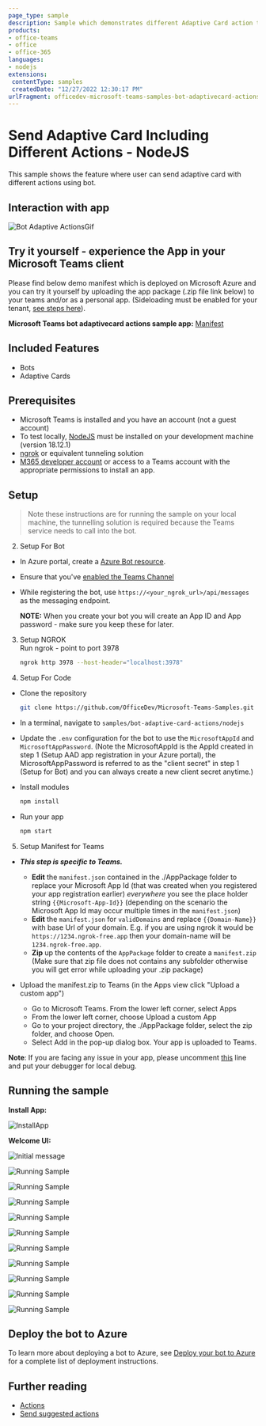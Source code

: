 ```yaml
---
page_type: sample
description: Sample which demonstrates different Adaptive Card action types using bot.
products:
- office-teams
- office
- office-365
languages:
- nodejs
extensions:
 contentType: samples
 createdDate: "12/27/2022 12:30:17 PM"
urlFragment: officedev-microsoft-teams-samples-bot-adaptivecard-actions-nodejs
---
```

# Send Adaptive Card Including Different Actions - NodeJS

This sample shows the feature where user can send adaptive card with different actions using bot.

## Interaction with app

![Bot Adaptive ActionsGif](Images/AdaptiveCardActions.gif)

## Try it yourself - experience the App in your Microsoft Teams client
Please find below demo manifest which is deployed on Microsoft Azure and you can try it yourself by uploading the app package (.zip file link below) to your teams and/or as a personal app. (Sideloading must be enabled for your tenant, [see steps here](https://docs.microsoft.com/microsoftteams/platform/concepts/build-and-test/prepare-your-o365-tenant#enable-custom-teams-apps-and-turn-on-custom-app-uploading)).

**Microsoft Teams bot adaptivecard actions sample app:** [Manifest](/samples/bot-adaptive-card-actions/csharp/demo-manifest/bot-adaptivecard-actions.zip)

## Included Features
* Bots
* Adaptive Cards

## Prerequisites

-  Microsoft Teams is installed and you have an account (not a guest account)
-  To test locally, [NodeJS](https://nodejs.org/en/download/) must be installed on your development machine (version 18.12.1)
-  [ngrok](https://ngrok.com/) or equivalent tunneling solution
-  [M365 developer account](https://docs.microsoft.com/en-us/microsoftteams/platform/concepts/build-and-test/prepare-your-o365-tenant) or access to a Teams account with the 
   appropriate permissions to install an app.

## Setup

> Note these instructions are for running the sample on your local machine, the tunnelling solution is required because
> the Teams service needs to call into the bot.

2. Setup For Bot
- In Azure portal, create a [Azure Bot resource](https://docs.microsoft.com/en-us/azure/bot-service/bot-builder-authentication?view=azure-bot-service-4.0&tabs=csharp%2Caadv2).
- Ensure that you've [enabled the Teams Channel](https://docs.microsoft.com/en-us/azure/bot-service/channel-connect-teams?view=azure-bot-service-4.0)
- While registering the bot, use `https://<your_ngrok_url>/api/messages` as the messaging endpoint.

	**NOTE:** When you create your bot you will create an App ID and App password - make sure you keep these for later.

3. Setup NGROK  
Run ngrok - point to port 3978

    ```bash
    ngrok http 3978 --host-header="localhost:3978"
    ```

4. Setup For Code  
  - Clone the repository

    ```bash
    git clone https://github.com/OfficeDev/Microsoft-Teams-Samples.git
    ```

  - In a terminal, navigate to `samples/bot-adaptive-card-actions/nodejs`

  - Update the `.env` configuration for the bot to use the `MicrosoftAppId` and `MicrosoftAppPassword`. (Note the MicrosoftAppId is the AppId created in step 1 (Setup AAD app registration in your Azure portal), the MicrosoftAppPassword is referred to as the "client secret" in step 1 (Setup for Bot) and you can always create a new client secret anytime.)


  - Install modules

    ```bash
    npm install
    ```

  - Run your app

    ```bash
    npm start
    ```

5. Setup Manifest for Teams
- __*This step is specific to Teams.*__
    - **Edit** the `manifest.json` contained in the ./AppPackage folder to replace your Microsoft App Id (that was created when you registered your app registration earlier) *everywhere* you see the place holder string `{{Microsoft-App-Id}}` (depending on the scenario the Microsoft App Id may occur multiple times in the `manifest.json`)
    - **Edit** the `manifest.json` for `validDomains` and replace `{{Domain-Name}}` with base Url of your domain. E.g. if you are using ngrok it would be `https://1234.ngrok-free.app` then your domain-name will be `1234.ngrok-free.app`.
    - **Zip** up the contents of the `AppPackage` folder to create a `manifest.zip` (Make sure that zip file does not contains any subfolder otherwise you will get error while uploading your .zip package)

- Upload the manifest.zip to Teams (in the Apps view click "Upload a custom app")
   - Go to Microsoft Teams. From the lower left corner, select Apps
   - From the lower left corner, choose Upload a custom App
   - Go to your project directory, the ./AppPackage folder, select the zip folder, and choose Open.
   - Select Add in the pop-up dialog box. Your app is uploaded to Teams.

**Note**: If you are facing any issue in your app, please uncomment [this](https://github.com/OfficeDev/Microsoft-Teams-Samples/blob/main/samples/bot-adaptive-card-actions/nodejs/index.js#L44) line and put your debugger for local debug.
 

## Running the sample

**Install App:**

![InstallApp](Images/1.AddApp.png)

**Welcome UI:**

![Initial message](Images/2.Welcome.png)

![Running Sample](Images/3.AdaptiveCard_Actions.png)

![Running Sample](Images/4.ActionSubmit.png)

![Running Sample](Images/5.ActionShowCard.png)

![Running Sample](Images/5.ActionSubmitted.png)

![Running Sample](Images/6.Togglevisible.png)

![Running Sample](Images/7.ToggleVisibleOnClick.png)

![Running Sample](Images/8.SuggestedActions.png)

![Running Sample](Images/9.RedColor.png)

![Running Sample](Images/10.BlueColor.png)

![Running Sample](Images/11.YellowColor.png)

## Deploy the bot to Azure

To learn more about deploying a bot to Azure, see [Deploy your bot to Azure](https://aka.ms/azuredeployment) for a complete list of deployment instructions.

## Further reading

- [Actions](https://learn.microsoft.com/adaptive-cards/rendering-cards/actions)
- [Send suggested actions](https://learn.microsoft.com/microsoftteams/platform/bots/how-to/conversations/conversation-messages?tabs=dotnet#send-suggested-actions)

